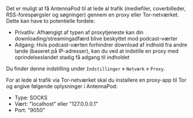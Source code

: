Det er muligt at få AntennaPod til at lede al trafik (mediefiler, coverbilleder,
RSS-forespørgsler og søgninger) gennem en proxy eller Tor-netværket. Dette kan
have to potentielle fordele:

- Privatliv: Afhængigt af typen af proxytjeneste kan din
downloading/streamingadfærd blive beskyttet mod podcast-værter
- Adgang: Hvis podcast-værten forhindrer download af indhold fra andre lande
(baseret på IP-adresser), kan du ved at indstille en proxy med oprindelseslandet
stadig få adgang til indholdet

Du finder denne indstilling under `Indstillinger` » `Netværk` » `Proxy`.

For at lede al trafik via Tor-netværket skal du installere en proxy-app til Tor
og angive følgende oplysninger i AntennaPod:

- Type: SOCKS
- Vært: "localhost" eller "127.0.0.0.1"
- Port: "9050"
